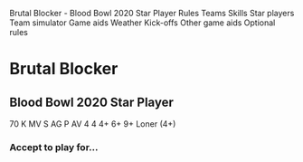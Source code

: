 ﻿
Brutal Blocker - Blood Bowl 2020 Star Player
Rules
Teams
Skills
Star players
Team simulator
Game aids
Weather
Kick-offs
Other game aids
Optional rules
# Brutal Blocker
## Blood Bowl 2020 Star Player
70 K
MV
S
AG
P
AV
4
4
4+
6+
9+
Loner (4+)
### Accept to play for...
